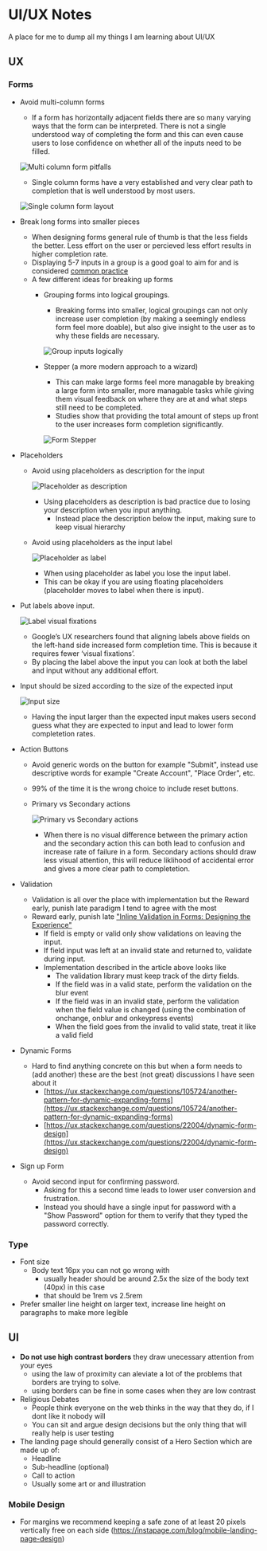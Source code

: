 # UI/UX Notes

A place for me to dump all my things I am learning about UI/UX

## UX
### Forms
- Avoid multi-column forms
    - If a form has horizontally adjacent fields there are so many varying ways that the form can be interpreted. There is not a single understood way of completing the form and this can even cause users to lose confidence on whether all of the inputs need to be filled.
    
    ![Multi column form pitfalls](examples/multi-column-pitfalls.png)
    - Single column forms have a very established and very clear path to completion that is well understood by most users.
    
    ![Single column form layout](examples/form-single-column.png)
- Break long forms into smaller pieces
    - When designing forms general rule of thumb is that the less fields the better. Less effort on the user or percieved less effort results in higher completion rate.
    - Displaying 5-7 inputs in a group is a good goal to aim for and is considered [common practice](https://xd.adobe.com/ideas/principles/web-design/best-practices-form-design/) 
    - A few different ideas for breaking up forms
      - Grouping forms into logical groupings. 
        - Breaking forms into smaller, logical groupings can not only increase user completion (by making a seemingly endless form feel more doable), but also give insight to the user as to why these fields are necessary.
        
        ![Group inputs logically](examples/form-grouping.png)

      - Stepper (a more modern approach to a wizard)
        - This can make large forms feel more managable by breaking a large form into smaller, more managable tasks while giving them visual feedback on where they are at and what steps still need to be completed.
        - Studies show that providing the total amount of steps up front to the user increases form completion significantly.
        
        ![Form Stepper](examples/form-stepper.png)
        
- Placeholders
    - Avoid using placeholders as description for the input
    
        ![Placeholder as description](examples/placeholder-description.png)
        
        - Using placeholders as description is bad practice due to losing your description when you input anything.  
          - Instead place the description below the input, making sure to keep visual hierarchy
    - Avoid using placeholders as the input label
    
        ![Placeholder as label](examples/placeholder-label.png)
        
        - When using placeholder as label you lose the input label.
        - This can be okay if you are using floating placeholders (placeholder moves to label when there is input).
- Put labels above input.

    ![Label visual fixations](examples/label-visual-fixation.png)
    
    - Google’s UX researchers found that aligning labels above fields on the left-hand side increased form completion time. This is because it requires fewer ‘visual fixations’.
    - By placing the label above the input you can look at both the label and input without any additional effort.
- Input should be sized according to the size of the expected input

    ![Input size](examples/input-size.png)
    
    - Having the input larger than the expected input makes users second guess what they are expected to input and lead to lower form completetion rates.
- Action Buttons
    - Avoid generic words on the button for example "Submit", instead use descriptive words for example "Create Account", "Place Order", etc.
    - 99% of the time it is the wrong choice to include reset buttons.
    - Primary vs Secondary actions
    
        ![Primary vs Secondary actions](examples/primary-secondary-button.png)
        
        - When there is no visual difference between the primary action and the secondary action this can both lead to confusion and increase rate of failure in a form. Secondary actions should draw less visual attention, this will reduce liklihood of accidental error and gives a more clear path to completetion.
- Validation
    - Validation is all over the place with implementation but the Reward early, punish late paradigm I tend to agree with the most
    - Reward early, punish late ["Inline Validation in Forms: Designing the Experience"](https://medium.com/wdstack/inline-validation-in-forms-designing-the-experience-123fb34088ce)
        - If field is empty or valid only show validations on leaving the input.
        - If field input was left at an invalid state and returned to, validate during input.
        - Implementation described in the article above looks like
            - The validation library must keep track of the dirty fields.
            - If the field was in a valid state, perform the validation on the blur event
            - If the field was in an invalid state, perform the validation when the field value is changed (using the combination of onchange, onblur and onkeypress events)
            - When the field goes from the invalid to valid state, treat it like a valid field
- Dynamic Forms
    - Hard to find anything concrete on this but when a form needs to (add another) these are the best (not great) discussions I have seen about it                   
        - [https://ux.stackexchange.com/questions/105724/another-pattern-for-dynamic-expanding-forms](https://ux.stackexchange.com/questions/105724/another-pattern-for-dynamic-expanding-forms)
      - [https://ux.stackexchange.com/questions/22004/dynamic-form-design](https://ux.stackexchange.com/questions/22004/dynamic-form-design)
- Sign up Form
    - Avoid second input for confirming password.
         - Asking for this a second time leads to lower user conversion and frustration.
         - Instead you should have a single input for password with a "Show Password" option for them to verify that they typed the password correctly.

### Type
- Font size
  - Body text 16px you can not go wrong with 
    - usually header should be around 2.5x the size of the body text (40px) in this case 
    - that should be 1rem vs 2.5rem
- Prefer smaller line height on larger text, increase line height on paragraphs to make more legible

## UI
- **Do not use high contrast borders** they draw unecessary attention from your eyes
    - using the law of proximity can aleviate a lot of the problems that borders are trying to solve.
    - using borders can be fine in some cases when they are low contrast
- Religious Debates 
    - People think everyone on the web thinks in the way that they do, if I dont like it nobody will 
    - You can sit and argue design decisions but the only thing that will really help is user testing
- The landing page should generally consist of a Hero Section which are made up of:
    - Headline
    - Sub-headline (optional)
    - Call to action
    - Usually some art or and illustration
### Mobile Design
- For margins we recommend keeping a safe zone of at least 20 pixels vertically free on each side (https://instapage.com/blog/mobile-landing-page-design)
